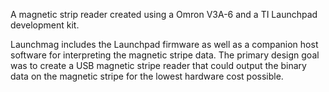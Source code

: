 A magnetic strip reader created using a Omron V3A-6 and a TI Launchpad development kit.

Launchmag includes the Launchpad firmware as well as a companion host software for interpreting the magnetic stripe data. The primary design goal was to create a USB magnetic stripe reader that could output the binary data on the magnetic stripe for the lowest hardware cost possible.